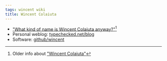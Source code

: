 ```yaml
---
tags: wincent wiki
title: Wincent Colaiuta
---
```


-   ["What kind of name is Wincent Colaiuta anyway?"](/blog/what-kind-of-name-is-wincent-colaiuta-anyway)[^older]
-   Personal weblog: [typechecked.net/blog](https://typechecked.net/blog)
-   Software: [github/wincent](https://github.com/wincent)

[^older]: Older info about ["Wincent Colaiuta"](http://typechecked.net/a/about/wincent/)
